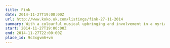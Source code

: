 ```yaml
---
title: Fink
date: 2014-11-27T19:00:00Z
url: http://www.koko.uk.com/listings/fink-27-11-2014
summary: With a colourful musical upbringing and involvement in a myriad of musical genres – Fink’s patchwork style is chilled out but consistently unique, bluesy and stripped back.
start: 2014-11-27T19:00:00Z
end: 2014-11-27T22:00:00Z
place_id: 9c3xgvm6+vm
---
```

